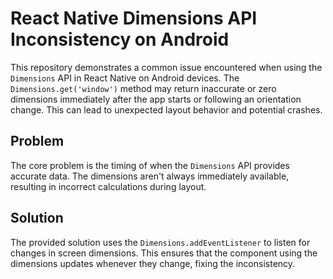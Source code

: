 # React Native Dimensions API Inconsistency on Android

This repository demonstrates a common issue encountered when using the `Dimensions` API in React Native on Android devices. The `Dimensions.get('window')` method may return inaccurate or zero dimensions immediately after the app starts or following an orientation change. This can lead to unexpected layout behavior and potential crashes.

## Problem

The core problem is the timing of when the `Dimensions` API provides accurate data.  The dimensions aren't always immediately available, resulting in incorrect calculations during layout. 

## Solution

The provided solution uses the `Dimensions.addEventListener` to listen for changes in screen dimensions. This ensures that the component using the dimensions updates whenever they change, fixing the inconsistency.